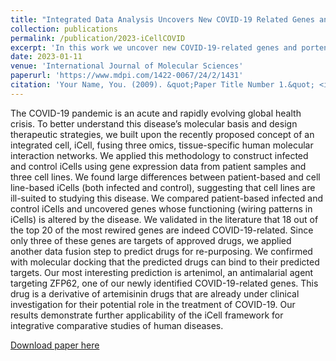 ```yaml
---
title: "Integrated Data Analysis Uncovers New COVID-19 Related Genes and Potential Drug Re-Purposing Candidates"
collection: publications
permalink: /publication/2023-iCellCOVID
excerpt: 'In this work we uncover new COVID-19-related genes and portenital drug re-purposing candidates using integrated data analysis'
date: 2023-01-11
venue: 'International Journal of Molecular Sciences'
paperurl: 'https://www.mdpi.com/1422-0067/24/2/1431'
citation: 'Your Name, You. (2009). &quot;Paper Title Number 1.&quot; <i>Journal 1</i>. 1(1).'
---
```

The COVID-19 pandemic is an acute and rapidly evolving global health crisis. To better understand this disease’s molecular basis and design therapeutic strategies, we built upon the recently proposed concept of an integrated cell, iCell, fusing three omics, tissue-specific human molecular interaction networks. We applied this methodology to construct infected and control iCells using gene expression data from patient samples and three cell lines. We found large differences between patient-based and cell line-based iCells (both infected and control), suggesting that cell lines are ill-suited to studying this disease. We compared patient-based infected and control iCells and uncovered genes whose functioning (wiring patterns in iCells) is altered by the disease. We validated in the literature that 18 out of the top 20 of the most rewired genes are indeed COVID-19-related. Since only three of these genes are targets of approved drugs, we applied another data fusion step to predict drugs for re-purposing. We confirmed with molecular docking that the predicted drugs can bind to their predicted targets. Our most interesting prediction is artenimol, an antimalarial agent targeting ZFP62, one of our newly identified COVID-19-related genes. This drug is a derivative of artemisinin drugs that are already under clinical investigation for their potential role in the treatment of COVID-19. Our results demonstrate further applicability of the iCell framework for integrative comparative studies of human diseases.

[Download paper here](https://www.mdpi.com/1422-0067/24/2/1431)
